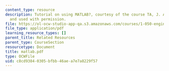 ```yaml
---
content_type: resource
description: Tutorial on using MATLAB?, courtesy of the course TA, J. Alberto Ortega,
  and used with permission.
file: https://ol-ocw-studio-app-qa.s3.amazonaws.com/courses/1-050-engineering-mechanics-i-fall-2007/c8cd93840305bfbb46aea7e7a8229f57_matlab.pdf
file_type: application/pdf
learning_resource_types: []
parent_title: Related Resources
parent_type: CourseSection
resourcetype: Document
title: matlab.pdf
type: OCWFile
uid: c8cd9384-0305-bfbb-46ae-a7e7a8229f57
---
```

